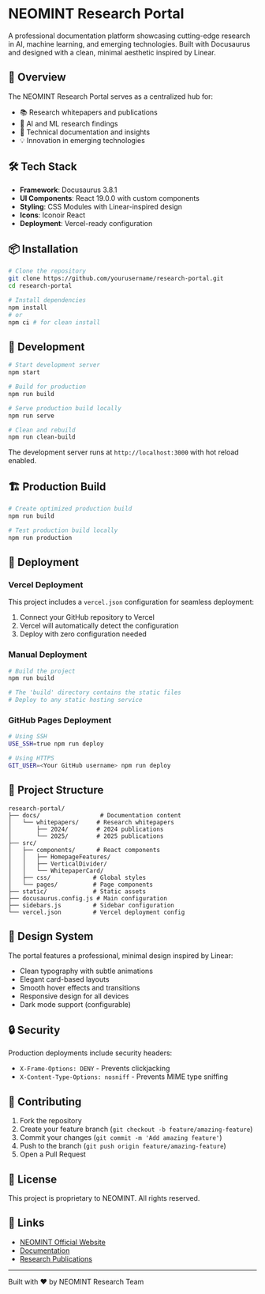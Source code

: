 # NEOMINT Research Portal

A professional documentation platform showcasing cutting-edge research in AI, machine learning, and emerging technologies. Built with Docusaurus and designed with a clean, minimal aesthetic inspired by Linear.

## 🚀 Overview

The NEOMINT Research Portal serves as a centralized hub for:
- 📚 Research whitepapers and publications
- 🧠 AI and ML research findings
- 🔬 Technical documentation and insights
- 💡 Innovation in emerging technologies

## 🛠️ Tech Stack

- **Framework**: Docusaurus 3.8.1
- **UI Components**: React 19.0.0 with custom components
- **Styling**: CSS Modules with Linear-inspired design
- **Icons**: Iconoir React
- **Deployment**: Vercel-ready configuration

## 📦 Installation

```bash
# Clone the repository
git clone https://github.com/yourusername/research-portal.git
cd research-portal

# Install dependencies
npm install
# or
npm ci # for clean install
```

## 🚀 Development

```bash
# Start development server
npm start

# Build for production
npm run build

# Serve production build locally
npm run serve

# Clean and rebuild
npm run clean-build
```

The development server runs at `http://localhost:3000` with hot reload enabled.

## 🏗️ Production Build

```bash
# Create optimized production build
npm run build

# Test production build locally
npm run production
```

## 🚢 Deployment

### Vercel Deployment

This project includes a `vercel.json` configuration for seamless deployment:

1. Connect your GitHub repository to Vercel
2. Vercel will automatically detect the configuration
3. Deploy with zero configuration needed

### Manual Deployment

```bash
# Build the project
npm run build

# The 'build' directory contains the static files
# Deploy to any static hosting service
```

### GitHub Pages Deployment

```bash
# Using SSH
USE_SSH=true npm run deploy

# Using HTTPS
GIT_USER=<Your GitHub username> npm run deploy
```

## 📁 Project Structure

```
research-portal/
├── docs/                 # Documentation content
│   └── whitepapers/     # Research whitepapers
│       ├── 2024/        # 2024 publications
│       └── 2025/        # 2025 publications
├── src/
│   ├── components/      # React components
│   │   ├── HomepageFeatures/
│   │   ├── VerticalDivider/
│   │   └── WhitepaperCard/
│   ├── css/            # Global styles
│   └── pages/          # Page components
├── static/             # Static assets
├── docusaurus.config.js # Main configuration
├── sidebars.js         # Sidebar configuration
└── vercel.json         # Vercel deployment config
```

## 🎨 Design System

The portal features a professional, minimal design inspired by Linear:
- Clean typography with subtle animations
- Elegant card-based layouts
- Smooth hover effects and transitions
- Responsive design for all devices
- Dark mode support (configurable)

## 🔒 Security

Production deployments include security headers:
- `X-Frame-Options: DENY` - Prevents clickjacking
- `X-Content-Type-Options: nosniff` - Prevents MIME type sniffing

## 🤝 Contributing

1. Fork the repository
2. Create your feature branch (`git checkout -b feature/amazing-feature`)
3. Commit your changes (`git commit -m 'Add amazing feature'`)
4. Push to the branch (`git push origin feature/amazing-feature`)
5. Open a Pull Request

## 📝 License

This project is proprietary to NEOMINT. All rights reserved.

## 🔗 Links

- [NEOMINT Official Website](#)
- [Documentation](https://docs.neomint.io)
- [Research Publications](https://research.neomint.io)

---

Built with ❤️ by NEOMINT Research Team
